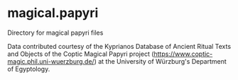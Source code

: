# magical.papyri

Directory for magical papyri files

Data contributed courtesy of the Kyprianos Database of Ancient Ritual Texts and Objects of the Coptic Magical Papyri project (https://www.coptic-magic.phil.uni-wuerzburg.de/) at the University of Würzburg's Department of Egyptology.